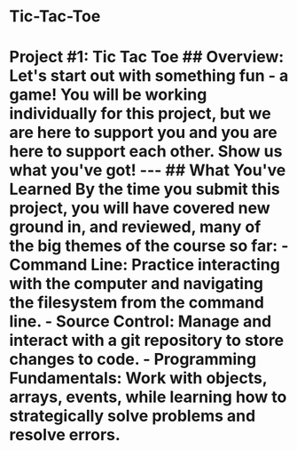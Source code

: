 # Tic-Tac-Toe
# Project #1: Tic Tac Toe  ## Overview:  Let's start out with something fun - **a game!**   **You will be working individually for this project**, but we are here to support you and you are here to support each other. Show us what you've got!  ---  ## What You've Learned  By the time you submit this project, you will have covered new ground in, and reviewed, many of the big themes of the course so far:  - **Command Line**: Practice interacting with the computer and navigating the filesystem from the command line. - **Source Control**: Manage and interact with a git repository to store changes to code. - **Programming Fundamentals**: Work with objects, arrays, events, while learning how to strategically solve problems and resolve errors.
